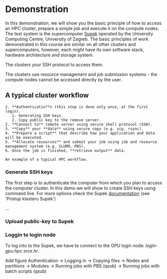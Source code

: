 # Demonstration

<!--
## Hrvatski centar kompentencija za HPC

[HR HPC CC](https://www.hpc-cc.hr/) uspostavljen je u sklopu projekta EuroCC (2020 - 2022) kao dio mreže nacionalnih centara kompetencija za HPC u 33 države članice Zajedničkog poduzeća za europsko računarstvo visokih performansi (EuroHPC JU).

One-Stop-Shop za HPC
- podrška korisnicima u korištenju HPC resursa
- razvoj novih kompetencija iz HPC područja
- suradnja akademske zajednice i gospodarstva
- izgradnja europskog HPC ekosustava

HR HPC CC trenutno djeluje u sklopu projekta EuroCC 2 (2023 - 2025) čiji je cilj daljnje promicanje korištenja HPC-a na nacionalnoj razini identificiranjem relevantnih korisnika.

```{figure} ../img/eurocc-map.png

```
-->

In this demonstration, we will show you the basic principle of how to access an HPC cluster, prepare a simple job and execute it on the compute nodes. The test system is the supercomputer [Supek](HPC-infra.md) operated by the University Computing Centre, University of Zagreb. The basic principles of work demonstrated in this course are similar on all other clusters and supercomputers, however, each might have its own software stack, hardware architecture and storage system.

The clusters your SSH protocol to access them.

The clusters use resource management and job submission systems - the compute nodes cannot be accessed directly by the user.


## A typical cluster workflow

```{callout} The basic steps are the following:
1. **Authenticatio**n (this step is done only once, at the first login).
   1. Generating SSH keys.
   2. Copy public key to the remove server.
2. **Connect to** remote server using secure shell protocol (SSH).
3. **Copy** your **data** using secure copy (e.g. scp, rsync).
4. **Prepare a script** that describe how your application and data will be executed.
5. **Allocate resources** and submit your job using job and resource management system (e.g. SLURM, PBS).
6. Once the job is finished, **retrieve output** data.
```

```{figure} ../img/demo-run.png
An example of a typical HPC workflow.
```

### Generate SSH keys

The first step is to authenticate the computer from which you plan to access the computer cluster. In this demo we will show to create SSH keys using command line. For more options check the Supek [documentation](https://wiki.srce.hr/pages/viewpage.action?pageId=121966392) (see 'Pristup klasteru Supek')

<link rel="stylesheet" type="text/css" href="../../_static/asciinema-player.css" />
<body>
  <div id="sshkey-gen"></div>
  ...
  <script src="../../_static/asciinema-player.min.js"></script>
  <script>
    AsciinemaPlayer.create('../../extra/keygen.cast', document.getElementById('sshkey-gen'), {
      loop: false,
      fit: "width",
      terminalFontSize: 'big',
      cols: 55,
      rows: 30,
      markers: [8.85],
      pauseOnMarkers: true
      });
  </script>
</body>



### Upload public-key to Supek


### Loggin to login node

To log into to the Supek, we have to connect to the GPU login node: *login-gpu.hpc.srce.hr*.



Add figure Authentication -> Logging in -> Copying files -> Nodes and partitions -> Modules -> Running jobs with PBS (qsub) -> Running jobs with batch scripts (qsub)